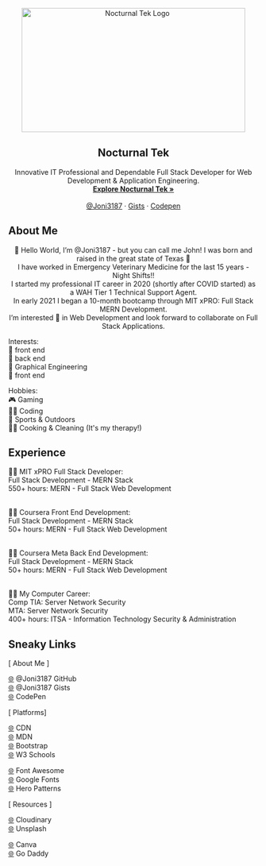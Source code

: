 <!-- = = = = = = = [ BANNER ] = = = = = = = -->

<p align="center">
  <a href="https://nocturnaltek.com/">
    <img src="https://res.cloudinary.com/eren-joni/image/upload/v1690748087/Nocturnal%20Tek/NT_Icon_AC_kbjzf9.png" alt="Nocturnal Tek Logo" width="450" height="250">
  </a>
</p>

<h2 align="center">Nocturnal Tek</h2>

<p align="center">
  Innovative IT Professional and Dependable Full Stack Developer for Web Development & Application Engineering.
  <br>
  <a href="https://nocturnaltek.com/"><strong>Explore Nocturnal Tek »</strong></a>
  <br>
  <br>
  <a href="https://github.com/twbs/bootstrap/issues/new?assignees=&labels=feature&template=feature_request.yml">@Joni3187</a>
  ·
  <a href="https://github.com/twbs/bootstrap/issues/new?assignees=-&labels=bug&template=bug_report.yml">Gists</a>
  ·
  <a href="https://themes.getbootstrap.com/">Codepen</a>
</p>

<!-- = = = = = = = [ ABOUT ME ] = = = = = = = -->

## About Me

<p align="center">
    👋 Hello World, I’m @Joni3187 - but you can call me John! I was born and raised in the great state of Texas 🤠 <br>
    I have worked in Emergency Veterinary Medicine for the last 15 years - Night Shifts!! <br>
    I started my professional IT career in 2020 (shortly after COVID started) as a WAH Tier 1 Technical Support Agent. <br>
    In early 2021 I began a 10-month bootcamp through MIT xPRO: Full Stack MERN Development.<br>
    I’m interested 👀 in Web Development and look forward to collaborate on Full Stack Applications. <br>
</p>

Interests: <br>
👾 front end <br>
👾 back end <br>
👾 Graphical Engineering <br>
👾 front end <br>

Hobbies: <br>
🎮 Gaming <br>
👨‍💻 Coding <br>
🏈 Sports & Outdoors <br>
👨‍🍳 Cooking & Cleaning (It's my therapy!) <br>

<!-- = = = = = = = [ EXPERIENCE ] = = = = = = = -->

## Experience

👨‍🎓 MIT xPRO Full Stack Developer: <br>
Full Stack Development - MERN Stack <br>
550+ hours: MERN - Full Stack Web Development <br>
<br>

👨‍🎓 Coursera Front End Development: <br>
Full Stack Development - MERN Stack <br>
50+ hours: MERN - Full Stack Web Development <br>
<br>

👨‍🎓 Coursera Meta Back End Development: <br>
Full Stack Development - MERN Stack <br>
50+ hours: MERN - Full Stack Web Development <br>
<br>

👨‍🎓 My Computer Career: <br>
Comp TIA: Server Network Security <br>
MTA: Server Network Security <br>
400+ hours: ITSA - Information Technology Security & Administration <br>

<!-- = = = = = = = [ SNEAKY LINKS ] = = = = = = = -->

## Sneaky Links

[ About Me ]

<a href="https://joni3187.github.io/">🌐</a> @Joni3187 GitHub<br>
<a href="https://github.com/Joni3187/Gists">🌐</a> @Joni3187 Gists<br>
<a href="https://codepen.io/joni_eren">🌐</a> CodePen<br>


[ Platforms]

<a href="https://cdnjs.com/">🌐</a> CDN<br>
<a href="https://developer.mozilla.org/en-US/">🌐</a> MDN<br>
<a href="https://getbootstrap.com/">🌐</a> Bootstrap<br>
<a href="https://www.w3schools.com/">🌐</a> W3 Schools<br>

<a href="https://fontawesome.com/">🌐</a> Font Awesome<br>
<a href="https://fonts.google.com/">🌐</a> Google Fonts<br>
<a href="https://heropatterns.com/">🌐</a> Hero Patterns<br>


[ Resources ]

<a href="https://cloudinary.com/">🌐</a> Cloudinary<br>
<a href="https://unsplash.com/">🌐</a> Unsplash<br>

<a href="https://www.canva.com/">🌐</a> Canva<br>
<a href="https://www.godaddy.com/">🌐</a> Go Daddy<br>



<!-- Joni3187/Joni3187 is a ✨ special ✨ repository because its `README.md` (this file) appears on your GitHub profile. You can click the Preview link to take a look at your changes. -->
